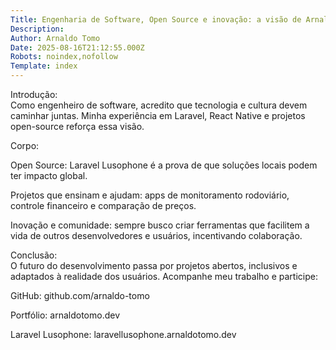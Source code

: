 ```yaml
---
Title: Engenharia de Software, Open Source e inovação: a visão de Arnaldo Tomo
Description: 
Author: Arnaldo Tomo
Date: 2025-08-16T21:12:55.000Z
Robots: noindex,nofollow
Template: index
---
```

<p>Introdução:<br>
Como engenheiro de software, acredito que tecnologia e cultura devem caminhar juntas. Minha experiência em Laravel, React Native e projetos open-source reforça essa visão.</p>

<p>Corpo:</p>

<p>Open Source: Laravel Lusophone é a prova de que soluções locais podem ter impacto global.</p>

<p>Projetos que ensinam e ajudam: apps de monitoramento rodoviário, controle financeiro e comparação de preços.</p>

<p>Inovação e comunidade: sempre busco criar ferramentas que facilitem a vida de outros desenvolvedores e usuários, incentivando colaboração.</p>

<p>Conclusão:<br>
O futuro do desenvolvimento passa por projetos abertos, inclusivos e adaptados à realidade dos usuários. Acompanhe meu trabalho e participe:</p>

<p>GitHub: github.com/arnaldo-tomo</p>

<p>Portfólio: arnaldotomo.dev</p>

<p>Laravel Lusophone: laravellusophone.arnaldotomo.dev</p>

